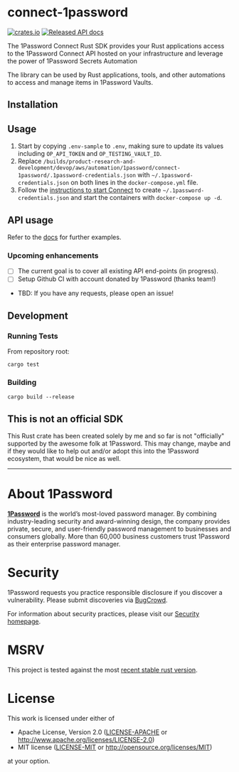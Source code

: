 # connect-1password

[![crates.io](https://img.shields.io/crates/v/connect-1password?color=orange&label=crates.io)](https://crates.io/crates/connect-1password)
[![Released API docs](https://img.shields.io/docsrs/connect-1password)](https://docs.rs/connect-1password/)

The 1Password Connect Rust SDK provides your Rust applications access to the 1Password Connect API hosted on your infrastructure and leverage the power of 1Password Secrets Automation

The library can be used by Rust applications, tools, and other automations to access and manage items in 1Password Vaults.

## Installation

## Usage

1. Start by copying `.env-sample` to `.env`, making sure to update its values including `OP_API_TOKEN` and `OP_TESTING_VAULT_ID`.
2. Replace `/builds/product-research-and-development/devop/aws/automation/1password/connect-1password/.1password-credentials.json` with `~/.1password-credentials.json` on both lines in the `docker-compose.yml` file.
3. Follow the [instructions to start Connect](https://github.com/1Password/connect) to create `~/.1password-credentials.json` and start the containers with `docker-compose up -d`.


## API usage

Refer to the [docs](https://docs.rs/connect-1password/0.1.0/connect_1password/) for further examples.

### Upcoming enhancements

- [ ] The current goal is to cover all existing API end-points (in progress).
- [ ] Setup Github CI with account donated by 1Password (thanks team!)
- TBD: If you have any requests, please open an issue!

## Development

### Running Tests

From repository root:

```shell script
cargo test
```

### Building

```shell script
cargo build --release
```

## This is not an official SDK

This Rust crate has been created solely by me and so far is not "officially" supported by the
awesome folk at 1Password.  This may change, maybe and if they would like to help out and/or adopt
this into the 1Password ecosystem, that would be nice as well.

---

# About 1Password

**[1Password](https://1password.com/)** is the world’s most-loved password manager. By combining industry-leading security and award-winning design, the company provides private, secure, and user-friendly password management to businesses and consumers globally. More than 60,000 business customers trust 1Password as their enterprise password manager.

# Security

1Password requests you practice responsible disclosure if you discover a vulnerability. Please submit discoveries via [BugCrowd](https://bugcrowd.com/agilebits).

For information about security practices, please visit our [Security homepage](https://1password.com/security/).

# MSRV

This project is tested against the most [recent stable rust version](https://gist.github.com/alexheretic/d1e98d8433b602e57f5d0a9637927e0c).

# License

This work is licensed under either of

- Apache License, Version 2.0 ([LICENSE-APACHE](LICENSE-APACHE) or
  <http://www.apache.org/licenses/LICENSE-2.0>)
- MIT license ([LICENSE-MIT](LICENSE-MIT) or <http://opensource.org/licenses/MIT>)

at your option.